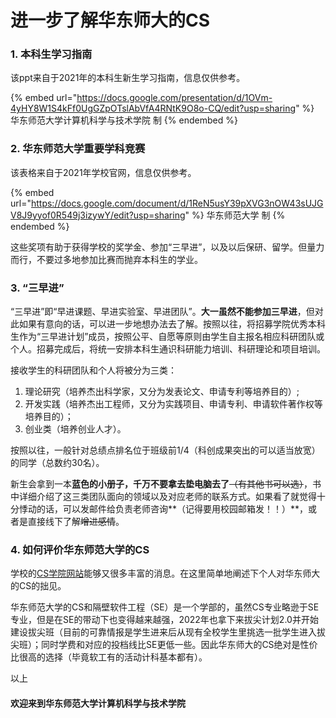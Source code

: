 # 进一步了解华东师大的CS

### 1. 本科生学习指南

该ppt来自于2021年的本科生新生学习指南，信息仅供参考。

{% embed url="https://docs.google.com/presentation/d/1OVm-4yHY8W1S4kFf0UgGZpOTslAbVfA4RNtK9O8o-CQ/edit?usp=sharing" %}
华东师范大学计算机科学与技术学院 制
{% endembed %}

### 2. 华东师范大学重要学科竞赛

该表格来自于2021年学校官网，信息仅供参考。

{% embed url="https://docs.google.com/document/d/1ReN5usY39pXVG3nOW43sUJGV8J9yyof0R549j3izywY/edit?usp=sharing" %}
华东师范大学 制
{% endembed %}



这些奖项有助于获得学校的奖学金、参加“三早进”，以及以后保研、留学。但量力而行，不要过多地参加比赛而抛弃本科生的学业。

### 3. “三早进”

“三早进”即“早进课题、早进实验室、早进团队”。**大一虽然不能参加三早进**，但对此如果有意向的话，可以进一步地想办法去了解。按照以往，将招募学院优秀本科生作为“三早进计划”成员，按照公平、自愿等原则由学生自主报名相应科研团队或个人。招募完成后，将统一安排本科生通识科研能力培训、科研理论和项目培训。

接收学生的科研团队和个人将被分为三类：

1. 理论研究（培养杰出科学家，又分为发表论文、申请专利等培养目的）;
2. 开发实践（培养杰出工程师，又分为实践项目、申请专利、申请软件著作权等培养目的）；
3. 创业类（培养创业人才）。

按照以往，一般针对总绩点排名位于班级前1/4（科创成果突出的可以适当放宽）的同学（总数约30名）。

新生会拿到一本**蓝色的小册子，千万不要拿去垫电脑去了**~~（有其他书可以选）~~，书中详细介绍了这三类团队面向的领域以及对应老师的联系方式。如果看了就觉得十分悸动的话，可以发邮件给负责老师咨询**（记得要用校园邮箱发！！）**，或者是直接线下了解~~增进感情~~。

### 4. 如何评价华东师范大学的CS

学校的[CS学院网站](http://www.cs.ecnu.edu.cn/main.htm)能够又很多丰富的消息。在这里简单地阐述下个人对华东师大的CS的拙见。

华东师范大学的CS和隔壁软件工程（SE）是一个学部的，虽然CS专业略逊于SE专业，但是在SE的带动下也变得越来越强，2022年也拿下来拔尖计划2.0并开始建设拔尖班（目前的可靠情报是学生进来后从现有全校学生里挑选一批学生进入拔尖班）；同时学费和对应的投档线比SE更低一些。因此华东师大的CS绝对是性价比很高的选择（毕竟软工有的活动计科基本都有）。

以上

#### 欢迎来到华东师范大学计算机科学与技术学院
